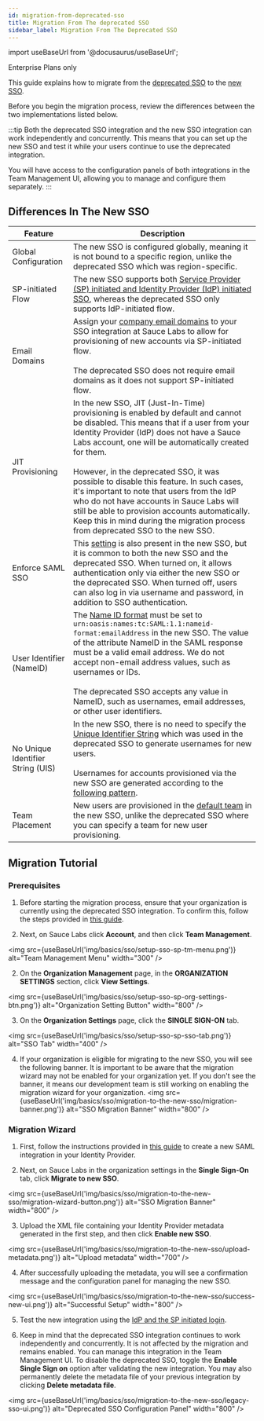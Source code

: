 ```yaml
---
id: migration-from-deprecated-sso
title: Migration From The deprecated SSO
sidebar_label: Migration From The Deprecated SSO
---
```


import useBaseUrl from '@docusaurus/useBaseUrl';

<p><span className="sauceGreen">Enterprise Plans only</span></p>

This guide explains how to migrate from the [deprecated SSO](/basics/sso-deprecated/setting-up-single-sign-on/) to the [new SSO](/basics/sso/setting-up-sso/).

Before you begin the migration process, review the differences between the two implementations listed below.

:::tip
Both the deprecated SSO integration and the new SSO integration can work independently and concurrently. This means that you can set up the new SSO and test it while your users continue to use the deprecated integration.

You will have access to the configuration panels of both integrations in the Team Management UI, allowing you to manage and configure them separately.
:::

## Differences In The New SSO

| Feature                           | Description                                                                                                                                                                                                                                                                                                                                                                                                                                                                                                                                                                   |
| --------------------------------- | ----------------------------------------------------------------------------------------------------------------------------------------------------------------------------------------------------------------------------------------------------------------------------------------------------------------------------------------------------------------------------------------------------------------------------------------------------------------------------------------------------------------------------------------------------------------------------- |
| Global Configuration              | The new SSO is configured globally, meaning it is not bound to a specific region, unlike the deprecated SSO which was region-specific.                                                                                                                                                                                                                                                                                                                                                                                                                                        |
| SP-initiated Flow                 | The new SSO supports both [Service Provider (SP) initiated and Identity Provider (IdP) initiated SSO](/basics/sso/logging-in-via-sso), whereas the deprecated SSO only supports IdP-initiated flow.                                                                                                                                                                                                                                                                                                                                                                           |
| Email Domains                     | Assign your [company email domains](/basics/sso/setting-up-sso/#email-domains) to your SSO integration at Sauce Labs to allow for provisioning of new accounts via SP-initiated flow. <br/><br/> The deprecated SSO does not require email domains as it does not support SP-initiated flow.                                                                                                                                                                                                                                                                                  |
| JIT Provisioning                  | In the new SSO, JIT (Just-In-Time) provisioning is enabled by default and cannot be disabled. This means that if a user from your Identity Provider (IdP) does not have a Sauce Labs account, one will be automatically created for them. <br/><br/> However, in the deprecated SSO, it was possible to disable this feature. In such cases, it's important to note that users from the IdP who do not have accounts in Sauce Labs will still be able to provision accounts automatically. Keep this in mind during the migration process from deprecated SSO to the new SSO. |
| Enforce SAML SSO                  | This [setting](/basics/sso/setting-up-sso/#enforce-saml-sso---big-bang-configuration) is also present in the new SSO, but it is common to both the new SSO and the deprecated SSO. When turned on, it allows authentication only via either the new SSO or the deprecated SSO. When turned off, users can also log in via username and password, in addition to SSO authentication.                                                                                                                                                                                                                    |
| User Identifier (NameID)          | The [Name ID format](/basics/sso/setting-up-sso/#name-id) must be set to `urn:oasis:names:tc:SAML:1.1:nameid-format:emailAddress` in the new SSO. The value of the attribute NameID in the SAML response must be a valid email address. We do not accept non-email address values, such as usernames or IDs. <br/><br/> The deprecated SSO accepts any value in NameID, such as usernames, email addresses, or other user identifiers.                                                                                                                                        |
| No Unique Identifier String (UIS) | In the new SSO, there is no need to specify the [Unique Identifier String](/basics/acct-team-mgmt/org-settings/#single-sign-on-settings-deprecated-flow) which was used in the deprecated SSO to generate usernames for new users.<br/><br/>Usernames for accounts provisioned via the new SSO are generated according to the [following pattern](/basics/sso/setting-up-sso/#usernames).                                                                                                                                                                                     |
| Team Placement                    | New users are provisioned in the [default team](/basics/sso/setting-up-sso/#team-placement) in the new SSO, unlike the deprecated SSO where you can specify a team for new user provisioning.                                                                                                                                                                                                                                                                                                                                                                                 |

## Migration Tutorial

### Prerequisites

1. Before starting the migration process, ensure that your organization is currently using the deprecated SSO integration. To confirm this, follow the steps provided in [this guide](/basics/sso-deprecated/setting-up-single-sign-on/#how-do-i-know-if-my-organization-uses-the-deprecated-sso-integration).

2. Next, on Sauce Labs click **Account**, and then click **Team Management**.

<img src={useBaseUrl('img/basics/sso/setup-sso-sp-tm-menu.png')} alt="Team Management Menu" width="300" />

2. On the **Organization Management** page, in the **ORGANIZATION SETTINGS** section, click **View Settings**.

<img src={useBaseUrl('img/basics/sso/setup-sso-sp-org-settings-btn.png')} alt="Organization Setting Button" width="800" />

3. On the **Organization Settings** page, click the **SINGLE SIGN-ON** tab.

<img src={useBaseUrl('img/basics/sso/setup-sso-sp-sso-tab.png')} alt="SSO Tab" width="400" />

4. If your organization is eligible for migrating to the new SSO, you will see the following banner. It is important to be aware that the migration wizard may not be enabled for your organization yet. If you don't see the banner, it means our development team is still working on enabling the migration wizard for your organization.
   <img src={useBaseUrl('img/basics/sso/migration-to-the-new-sso/migration-banner.png')} alt="SSO Migration Banner" width="800" />

### Migration Wizard

1. First, follow the instructions provided in [this guide](/basics/sso/setting-up-sso/#setting-up-identity-provider) to create a new SAML integration in your Identity Provider.

2. Next, on Sauce Labs in the organization settings in the **Single Sign-On** tab, click **Migrate to new SSO**.

<img src={useBaseUrl('img/basics/sso/migration-to-the-new-sso/migration-wizard-button.png')} alt="SSO Migration Banner" width="800" />

3. Upload the XML file containing your Identity Provider metadata generated in the first step, and then click **Enable new SSO**.

<img src={useBaseUrl('img/basics/sso/migration-to-the-new-sso/upload-metadata.png')} alt="Upload metadata" width="700" />

4. After successfully uploading the metadata, you will see a confirmation message and the configuration panel for managing the new SSO.

<img src={useBaseUrl('img/basics/sso/migration-to-the-new-sso/success-new-ui.png')} alt="Successful Setup" width="800" />

5. Test the new integration using the [IdP and the SP initiated login](/basics/sso/logging-in-via-sso).

6. Keep in mind that the deprecated SSO integration continues to work independently and concurrently. It is not affected by the migration and remains enabled. You can manage this integration in the Team Management UI. To disable the deprecated SSO, toggle the **Enable Single Sign on** option after validating the new integration. You may also permanently delete the metadata file of your previous integration by clicking **Delete metadata file**.

<img src={useBaseUrl('img/basics/sso/migration-to-the-new-sso/legacy-sso-ui.png')} alt="Deprecated SSO Configuration Panel" width="800" />
